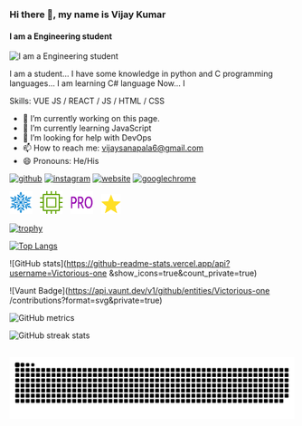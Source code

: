 ### Hi there 👋, my name is Vijay Kumar 
#### I am a Engineering student 
![I am a Engineering student ](https://octodex.github.com/images/daftpunktocat-guy.gif)

I am a student...
I have some knowledge in python and C programming languages...
I am learning C# language Now...
I 




Skills: VUE JS / REACT / JS / HTML / CSS

- 🔭 I’m currently working on this page. 
- 🌱 I’m currently learning JavaScript  
- 🤔 I’m looking for help with DevOps  
- 📫 How to reach me: vijaysanapala6@gmail.com 
- 😄 Pronouns: He/His 


[<img src='https://cdn.jsdelivr.net/npm/simple-icons@3.0.1/icons/github.svg' alt='github' height='40'>](https://github.com/Victorious-one )  [<img src='https://cdn.jsdelivr.net/npm/simple-icons@3.0.1/icons/instagram.svg' alt='instagram' height='40'>](https://www.instagram.com/https://www.instagram.com/vijay_kumar_sanapala?igsh=NTc4MTIwNjQ2YQ==/)  [<img src='https://cdn.jsdelivr.net/npm/simple-icons@3.0.1/icons/icloud.svg' alt='website' height='40'>](http://vijaykumar.rf.gd)  [<img src='https://cdn.jsdelivr.net/npm/simple-icons@3.0.1/icons/googlechrome.svg' alt='googlechrome' height='40'>](https://github.com/Victorious-one/Victorious-one)  

<a href='https://archiveprogram.github.com/'><img src='https://raw.githubusercontent.com/acervenky/animated-github-badges/master/assets/acbadge.gif' width='40' height='40'></a> <a href='https://docs.github.com/en/developers'><img src='https://raw.githubusercontent.com/acervenky/animated-github-badges/master/assets/devbadge.gif' width='40' height='40'></a> <a href='https://github.com/pricing'><img src='https://raw.githubusercontent.com/acervenky/animated-github-badges/master/assets/pro.gif' width='40' height='40'></a> <a href='https://stars.github.com/'><img src='https://raw.githubusercontent.com/acervenky/animated-github-badges/master/assets/starbadge.gif' width='35' height='35'></a> 

[![trophy](https://github-profile-trophy.vercel.app/?username=Victorious-one )](https://github.com/ryo-ma/github-profile-trophy)

[![Top Langs](https://github-readme-stats.vercel.app/api/top-langs/?username=Victorious-one )](https://github.com/anuraghazra/github-readme-stats)

![GitHub stats](https://github-readme-stats.vercel.app/api?username=Victorious-one &show_icons=true&count_private=true)  

![Vaunt Badge](https://api.vaunt.dev/v1/github/entities/Victorious-one /contributions?format=svg&private=true)  

![GitHub metrics](https://metrics.lecoq.io/Victorious-one )  

![GitHub streak stats](https://streak-stats.demolab.com/?user=Victorious-one )  


##
![snake gif](https://github.com/thecodermehedi/thecodermehedi/blob/output/github-contribution-grid-snake-dark.svg)


